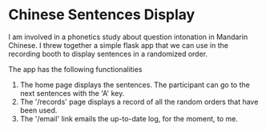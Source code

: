Chinese Sentences Display
===========

I am involved in a phonetics study about question intonation in Mandarin Chinese. I threw together a simple flask app that we can use in the recording booth to display sentences in a randomized order.

The app has the following functionalities
1. The home page displays the sentences. The participant can go to the next sentences with the 'A' key.
2. The '/records' page displays a record of all the random orders that have been used.
3. The '/email' link emails the up-to-date log, for the moment, to me.
